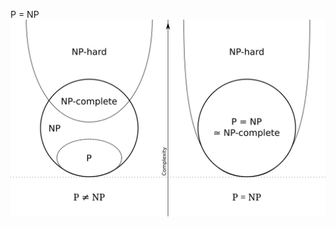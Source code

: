P = NP
![P = NP](https://github.com/pvsnpkr/pvsnpkr.github.io/blob/main/P_np_np-complete_np-hard.svg.png)
